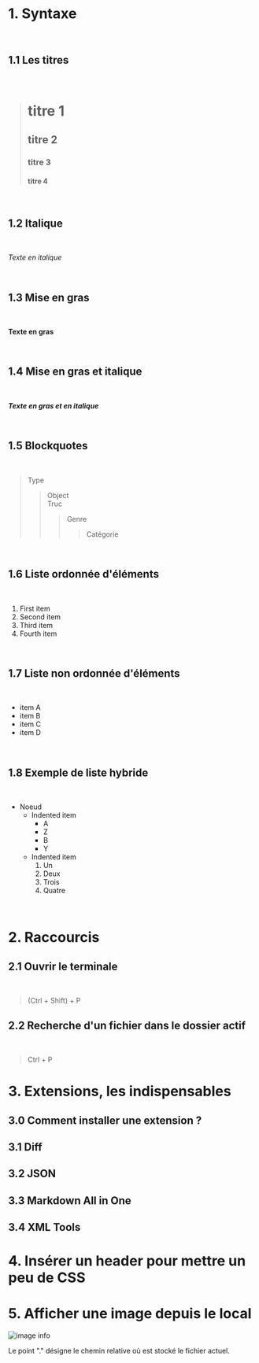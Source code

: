 # 1. Syntaxe
<br>

## 1.1 Les titres
<br>

># titre 1
>## titre 2
>### titre 3
>#### titre 4

<br>

## 1.2 Italique
<br>

*Texte en italique*

<br>

## 1.3 Mise en gras
<br>

**Texte en gras**

<br>

## 1.4 Mise en gras et italique
<br>

***Texte en gras et en italique***

<br>

## 1.5 Blockquotes
<br>

>Type <br>
>>Object<br>
>>Truc<br>
>>>Genre<br>
>>>>Catégorie

<br>

## 1.6 Liste ordonnée d'éléments
<br>

1. First item
2. Second item
3. Third item
4. Fourth item

<br>

## 1.7 Liste non ordonnée d'éléments
<br>

- item A
- item B
- item C
- item D

<br>

## 1.8 Exemple de liste hybride
<br>

- Noeud
    - Indented item
        - A
        - Z
        - B
        - Y
    - Indented item
        1. Un
        2. Deux
        3. Trois
        4. Quatre

<br>

# 2. Raccourcis

## 2.1 Ouvrir le terminale
<br>

> (Ctrl + Shift) + P

## 2.2 Recherche d'un fichier dans le dossier actif
<br>

> Ctrl + P

# 3. Extensions, les indispensables

## 3.0 Comment installer une extension ?

## 3.1 Diff

## 3.2 JSON

## 3.3 Markdown All in One

## 3.4 XML Tools

# 4. Insérer un header pour mettre un peu de CSS

# 5. Afficher une image depuis le local

![image info](./<dossier_1>/<dossier_2>/<nom_fichier_image>.JPG)

Le point "." désigne le chemin relative où est stocké le fichier actuel.